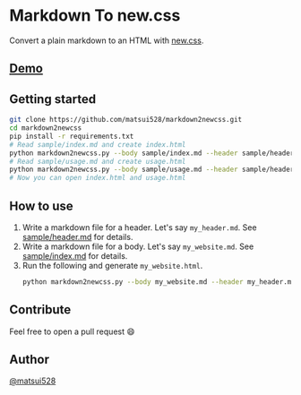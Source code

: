 # Markdown To new.css

Convert a plain markdown to an HTML with [new.css](https://github.com/xz/new.css).

## [Demo](https://matsui528.github.io/markdown2newcss/)

## Getting started
```bash
git clone https://github.com/matsui528/markdown2newcss.git
cd markdown2newcss
pip install -r requirements.txt
# Read sample/index.md and create index.html
python markdown2newcss.py --body sample/index.md --header sample/header.md --out index.html --title index
# Read sample/usage.md and create usage.html
python markdown2newcss.py --body sample/usage.md --header sample/header.md --out usage.html --title usage
# Now you can open index.html and usage.html
```

## How to use
1. Write a markdown file for a header. Let's say `my_header.md`. See [sample/header.md](sample/header.md) for details.
1. Write a markdown file for a body.  Let's say `my_website.md`. See [sample/index.md](sample/index.md) for details.
1. Run the following and generate `my_website.html`.
    ```bash
    python markdown2newcss.py --body my_website.md --header my_header.md --out my_website.html --title my_website
    ```

## Contribute
Feel free to open a pull request :smile:

## Author
[@matsui528](https://github.com/matsui528)


